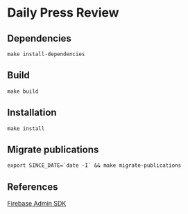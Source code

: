 # Daily Press Review

## Dependencies

```
make install-dependencies
```

## Build

```
make build
```

## Installation

```
make install
```

## Migrate publications

```
export SINCE_DATE=`date -I` && make migrate-publications
```

## References

[Firebase Admin SDK](https://console.firebase.google.com)

